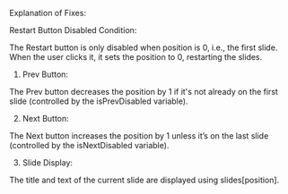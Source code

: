 Explanation of Fixes:

Restart Button Disabled Condition:

The Restart button is only disabled when position is 0, i.e., the first slide. When the user clicks it, it sets the position to 0, restarting the slides.

1. Prev Button:

The Prev button decreases the position by 1 if it's not already on the first slide (controlled by the isPrevDisabled variable).

2. Next Button:

The Next button increases the position by 1 unless it’s on the last slide (controlled by the isNextDisabled variable).

3. Slide Display:

The title and text of the current slide are displayed using slides[position].
